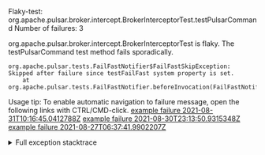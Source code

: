         
Flaky-test: org.apache.pulsar.broker.intercept.BrokerInterceptorTest.testPulsarCommand
Number of failures: 3

org.apache.pulsar.broker.intercept.BrokerInterceptorTest is flaky. The testPulsarCommand test method fails sporadically.

```
org.apache.pulsar.tests.FailFastNotifier$FailFastSkipException: Skipped after failure since testFailFast system property is set.
	at org.apache.pulsar.tests.FailFastNotifier.beforeInvocation(FailFastNotifier.java:88)

```

Usage tip: To enable automatic navigation to failure message, open the following links with CTRL/CMD-click.
[example failure 2021-08-31T10:16:45.0412788Z](https://github.com/apache/pulsar/runs/3471501156?check_suite_focus=true#step:10:2609)
[example failure 2021-08-30T23:13:50.9315348Z](https://github.com/apache/pulsar/runs/3467152431?check_suite_focus=true#step:9:1929)
[example failure 2021-08-27T06:37:41.9902207Z](https://github.com/apache/pulsar/runs/3440411059?check_suite_focus=true#step:9:3847)


<details>
<summary>Full exception stacktrace</summary>
<code><pre>
org.apache.pulsar.tests.FailFastNotifier$FailFastSkipException: Skipped after failure since testFailFast system property is set.
	at org.apache.pulsar.tests.FailFastNotifier.beforeInvocation(FailFastNotifier.java:88)

</pre></code>
</details>

